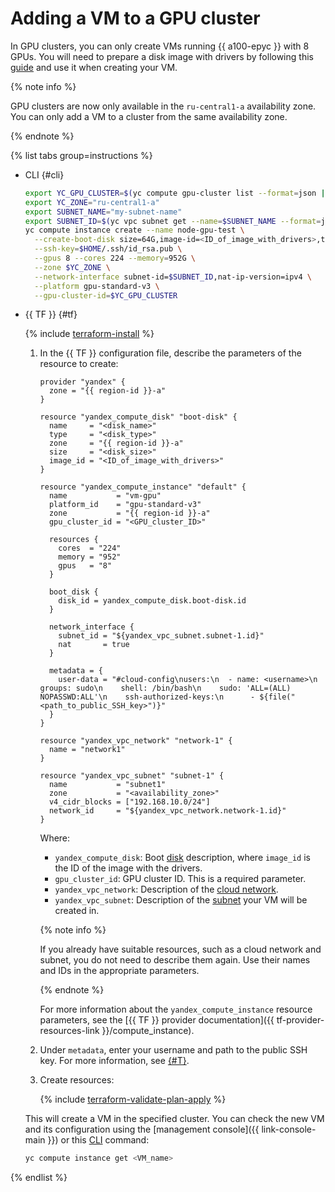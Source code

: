# Adding a VM to a GPU cluster

In GPU clusters, you can only create VMs running {{ a100-epyc }} with 8 GPUs. You will need to prepare a disk image with drivers by following this [guide](../image-create/custom-image.md) and use it when creating your VM.

{% note info %}

GPU clusters are now only available in the `ru-central1-a` availability zone. You can only add a VM to a cluster from the same availability zone.

{% endnote %}

{% list tabs group=instructions %}

- CLI {#cli}

   ```bash
   export YC_GPU_CLUSTER=$(yc compute gpu-cluster list --format=json | jq -r .[].id)
   export YC_ZONE="ru-central1-a"
   export SUBNET_NAME="my-subnet-name"
   export SUBNET_ID=$(yc vpc subnet get --name=$SUBNET_NAME --format=json | jq -r .id)
   yc compute instance create --name node-gpu-test \
     --create-boot-disk size=64G,image-id=<ID_of_image_with_drivers>,type=network-ssd \
     --ssh-key=$HOME/.ssh/id_rsa.pub \
     --gpus 8 --cores 224 --memory=952G \
     --zone $YC_ZONE \
     --network-interface subnet-id=$SUBNET_ID,nat-ip-version=ipv4 \
     --platform gpu-standard-v3 \
     --gpu-cluster-id=$YC_GPU_CLUSTER
   ```

- {{ TF }} {#tf}

   {% include [terraform-install](../../../_includes/terraform-install.md) %}

   1. In the {{ TF }} configuration file, describe the parameters of the resource to create:

      
      ```hcl
      provider "yandex" {
        zone = "{{ region-id }}-a"
      }

      resource "yandex_compute_disk" "boot-disk" {
        name     = "<disk_name>"
        type     = "<disk_type>"
        zone     = "{{ region-id }}-a"
        size     = "<disk_size>"
        image_id = "<ID_of_image_with_drivers>"
      }

      resource "yandex_compute_instance" "default" {
        name           = "vm-gpu"
        platform_id    = "gpu-standard-v3"
        zone           = "{{ region-id }}-a"
        gpu_cluster_id = "<GPU_cluster_ID>"

        resources {
          cores  = "224"
          memory = "952"
          gpus   = "8"
        }

        boot_disk {
          disk_id = yandex_compute_disk.boot-disk.id
        }

        network_interface {
          subnet_id = "${yandex_vpc_subnet.subnet-1.id}"
          nat       = true
        }

        metadata = {
          user-data = "#cloud-config\nusers:\n  - name: <username>\n    groups: sudo\n    shell: /bin/bash\n    sudo: 'ALL=(ALL) NOPASSWD:ALL'\n    ssh-authorized-keys:\n      - ${file("<path_to_public_SSH_key>")}"
        }
      }

      resource "yandex_vpc_network" "network-1" {
        name = "network1"
      }

      resource "yandex_vpc_subnet" "subnet-1" {
        name           = "subnet1"
        zone           = "<availability_zone>"
        v4_cidr_blocks = ["192.168.10.0/24"]
        network_id     = "${yandex_vpc_network.network-1.id}"
      }
      ```



      Where:

      * `yandex_compute_disk`: Boot [disk](../../concepts/disk.md) description, where `image_id` is the ID of the image with the drivers.
      * `gpu_cluster_id`: GPU cluster ID. This is a required parameter.
      * `yandex_vpc_network`: Description of the [cloud network](../../../vpc/concepts/network.md).
      * `yandex_vpc_subnet`: Description of the [subnet](../../../vpc/concepts/network.md#subnet) your VM will be created in.


      {% note info %}

      If you already have suitable resources, such as a cloud network and subnet, you do not need to describe them again. Use their names and IDs in the appropriate parameters.

      {% endnote %}

      For more information about the `yandex_compute_instance` resource parameters, see the [{{ TF }} provider documentation]({{ tf-provider-resources-link }}/compute_instance).

   1. Under `metadata`, enter your username and path to the public SSH key. For more information, see [{#T}](../../../compute/concepts/vm-metadata.md).

   1. Create resources:

      {% include [terraform-validate-plan-apply](../../../_tutorials/terraform-validate-plan-apply.md) %}

   This will create a VM in the specified cluster. You can check the new VM and its configuration using the [management console]({{ link-console-main }}) or this [CLI](../../../cli/quickstart.md) command:

   ```bash
   yc compute instance get <VM_name>
   ```

{% endlist %}